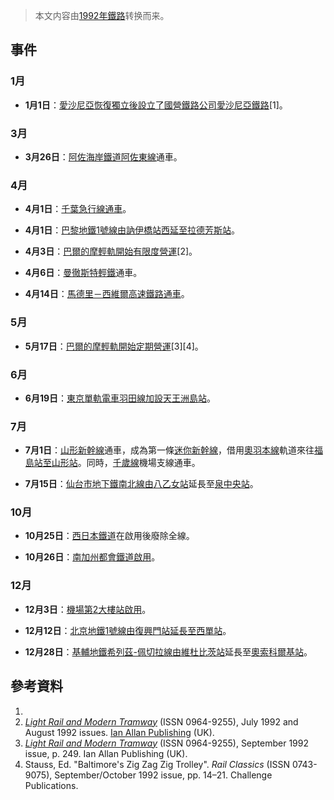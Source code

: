 > 本文内容由[1992年鐵路](https://zh.wikipedia.org/wiki/1992年鐵路)转换而来。


## 事件

### 1月

  - **1月1日**：[愛沙尼亞恢復獨立後設立了國營鐵路公司](https://zh.wikipedia.org/wiki/愛沙尼亞 "wikilink")[愛沙尼亞鐵路](https://zh.wikipedia.org/wiki/愛沙尼亞鐵路 "wikilink")\[1\]。

### 3月

  - **3月26日**：[阿佐海岸鐵道](../Page/阿佐海岸鐵道.md "wikilink")[阿佐東線](../Page/阿佐東線.md "wikilink")通車。

### 4月

  - **4月1日**：[千葉急行線通車](https://zh.wikipedia.org/wiki/千原線 "wikilink")。

  - **4月1日**：[巴黎地鐵](../Page/巴黎地鐵.md "wikilink")[1號線由](../Page/巴黎地鐵1號線.md "wikilink")[訥伊橋站西延至](https://zh.wikipedia.org/wiki/訥伊橋站 "wikilink")[拉德芳斯站](https://zh.wikipedia.org/wiki/拉德芳斯站_\(巴黎地鐵\) "wikilink")。

  - **4月3日**：[巴爾的摩輕軌開始有限度營運](https://zh.wikipedia.org/wiki/巴爾的摩輕軌 "wikilink")\[2\]。

  - **4月6日**：[曼徹斯特輕鐵](../Page/曼徹斯特輕鐵.md "wikilink")通車。

  - **4月14日**：[馬德里－西維爾高速鐵路通車](https://zh.wikipedia.org/wiki/馬德里－西維爾高速鐵路 "wikilink")。

### 5月

  - **5月17日**：[巴爾的摩輕軌開始定期營運](https://zh.wikipedia.org/wiki/巴爾的摩輕軌 "wikilink")\[3\]\[4\]。

### 6月

  - **6月19日**：[東京單軌電車](https://zh.wikipedia.org/wiki/東京單軌電車 "wikilink")[羽田線加設](../Page/東京單軌電車羽田機場線.md "wikilink")[天王洲島站](../Page/天王洲島站.md "wikilink")。

### 7月

  - **7月1日**：[山形新幹線](../Page/山形新幹線.md "wikilink")通車，成為第一條[迷你新幹線](../Page/迷你新幹線.md "wikilink")，借用[奧羽本線](../Page/奧羽本線.md "wikilink")軌道來往[福島站至](../Page/福島站_\(福島縣\).md "wikilink")[山形站](https://zh.wikipedia.org/wiki/山形站 "wikilink")。同時，[千歲線](../Page/千歲線.md "wikilink")機場支線通車。

  - **7月15日**：[仙台市地下鐵](../Page/仙台市地下鐵.md "wikilink")[南北線由](../Page/仙台市地下鐵南北線.md "wikilink")[八乙女站](../Page/八乙女站.md "wikilink")延長至[泉中央站](../Page/泉中央站_\(宮城縣\).md "wikilink")。

### 10月

  - **10月25日**：[西日本鐵道](../Page/西日本鐵道.md "wikilink")在啟用後廢除全線。

  - **10月26日**：[南加州都會鐵道啟用](https://zh.wikipedia.org/wiki/南加州都會鐵道 "wikilink")。

### 12月

  - **12月3日**：[機場第2大樓站啟用](https://zh.wikipedia.org/wiki/機場第2大樓站 "wikilink")。

  - **12月12日**：[北京地鐵](https://zh.wikipedia.org/wiki/北京地鐵 "wikilink")[1號線由](https://zh.wikipedia.org/wiki/北京地鐵1號線 "wikilink")[復興門站延長至](https://zh.wikipedia.org/wiki/復興門站_\(北京市\) "wikilink")[西單站](https://zh.wikipedia.org/wiki/西單站 "wikilink")。

  - **12月28日**：[基輔地鐵](../Page/基輔地鐵.md "wikilink")[希列茲-佩切拉線由](https://zh.wikipedia.org/wiki/希列茲-佩切拉線 "wikilink")[維杜比茨站](../Page/維杜比茨站.md "wikilink")延長至[奧索科爾基站](../Page/奧索科爾基站.md "wikilink")。

## 參考資料

1.
2.  *[Light Rail and Modern Tramway](https://zh.wikipedia.org/wiki/Light_Rail_and_Modern_Tramway "wikilink")* (ISSN 0964-9255), July 1992 and August 1992 issues. [Ian Allan Publishing](https://zh.wikipedia.org/wiki/Ian_Allan_Publishing "wikilink") (UK).
3.  *[Light Rail and Modern Tramway](https://zh.wikipedia.org/wiki/Light_Rail_and_Modern_Tramway "wikilink")* (ISSN 0964-9255), September 1992 issue, p. 249. Ian Allan Publishing (UK).
4.  Stauss, Ed. "Baltimore's Zig Zag Zig Trolley". *Rail Classics* (ISSN 0743-9075), September/October 1992 issue, pp. 14–21. Challenge Publications.